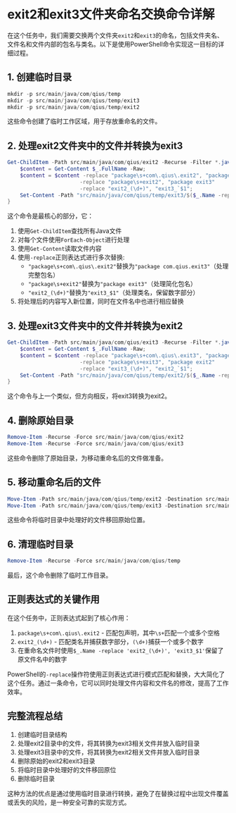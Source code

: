 # exit2和exit3文件夹命名交换命令详解

在这个任务中，我们需要交换两个文件夹`exit2`和`exit3`的命名，包括文件夹名、文件名和文件内部的包名与类名。以下是使用PowerShell命令实现这一目标的详细过程。

## 1. 创建临时目录

```powershell
mkdir -p src/main/java/com/qius/temp
mkdir -p src/main/java/com/qius/temp/exit3
mkdir -p src/main/java/com/qius/temp/exit2
```

这些命令创建了临时工作区域，用于存放重命名的文件。

## 2. 处理exit2文件夹中的文件并转换为exit3

```powershell
Get-ChildItem -Path src/main/java/com/qius/exit2 -Recurse -Filter *.java | ForEach-Object { 
    $content = Get-Content $_.FullName -Raw; 
    $content = $content -replace "package\s+com\.qius\.exit2", "package com.qius.exit3" 
                       -replace "package\s+exit2", "package exit3" 
                       -replace "exit2_(\d+)", "exit3_`$1"; 
    Set-Content -Path "src/main/java/com/qius/temp/exit3/$($_.Name -replace 'exit2_(\d+)', 'exit3_$1')" -Value $content 
}
```

这个命令是最核心的部分，它：
1. 使用`Get-ChildItem`查找所有Java文件
2. 对每个文件使用`ForEach-Object`进行处理
3. 使用`Get-Content`读取文件内容
4. 使用`-replace`正则表达式进行多次替换:
   - `"package\s+com\.qius\.exit2"`替换为`"package com.qius.exit3"`（处理完整包名）
   - `"package\s+exit2"`替换为`"package exit3"`（处理简化包名）
   - `"exit2_(\d+)"`替换为`"exit3_$1"`（处理类名，保留数字部分）
5. 将处理后的内容写入新位置，同时在文件名中也进行相应替换

## 3. 处理exit3文件夹中的文件并转换为exit2

```powershell
Get-ChildItem -Path src/main/java/com/qius/exit3 -Recurse -Filter *.java | ForEach-Object { 
    $content = Get-Content $_.FullName -Raw; 
    $content = $content -replace "package\s+com\.qius\.exit3", "package com.qius.exit2" 
                       -replace "package\s+exit3", "package exit2" 
                       -replace "exit3_(\d+)", "exit2_`$1"; 
    Set-Content -Path "src/main/java/com/qius/temp/exit2/$($_.Name -replace 'exit3_(\d+)', 'exit2_$1')" -Value $content 
}
```

这个命令与上一个类似，但方向相反，将exit3转换为exit2。

## 4. 删除原始目录

```powershell
Remove-Item -Recurse -Force src/main/java/com/qius/exit2
Remove-Item -Recurse -Force src/main/java/com/qius/exit3
```

这些命令删除了原始目录，为移动重命名后的文件做准备。

## 5. 移动重命名后的文件

```powershell
Move-Item -Path src/main/java/com/qius/temp/exit2 -Destination src/main/java/com/qius/
Move-Item -Path src/main/java/com/qius/temp/exit3 -Destination src/main/java/com/qius/
```

这些命令将临时目录中处理好的文件移回原始位置。

## 6. 清理临时目录

```powershell
Remove-Item -Recurse -Force src/main/java/com/qius/temp
```

最后，这个命令删除了临时工作目录。

## 正则表达式的关键作用

在这个任务中，正则表达式起到了核心作用：

1. `package\s+com\.qius\.exit2` - 匹配包声明，其中`\s+`匹配一个或多个空格
2. `exit2_(\d+)` - 匹配类名并捕获数字部分，`(\d+)`捕获一个或多个数字
3. 在重命名文件时使用`$_.Name -replace 'exit2_(\d+)', 'exit3_$1'`保留了原文件名中的数字

PowerShell的`-replace`操作符使用正则表达式进行模式匹配和替换，大大简化了这个任务。通过一条命令，它可以同时处理文件内容和文件名的修改，提高了工作效率。

## 完整流程总结

1. 创建临时目录结构
2. 处理exit2目录中的文件，将其转换为exit3相关文件并放入临时目录
3. 处理exit3目录中的文件，将其转换为exit2相关文件并放入临时目录
4. 删除原始的exit2和exit3目录
5. 将临时目录中处理好的文件移回原位
6. 删除临时目录

这种方法的优点是通过使用临时目录进行转换，避免了在替换过程中出现文件覆盖或丢失的风险，是一种安全可靠的实现方式。 